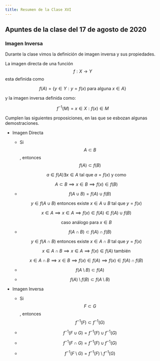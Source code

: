 ```yaml
---
title: Resumen de la Clase XVI
---
```


## Apuntes de la clase del 17 de agosto de 2020

### Imagen Inversa

Durante la clase vimos la definición de imagen inversa y sus propiedades.

La imagen directa de una función $$f:X\to Y$$ esta definida como

$$f(A)=\{y\in Y: y=f(x) \textrm{ para alguna }x\in A\}$$

y la imagen inversa definida como:

$$f^{-1}(M)={x\in X: f(x)\in M}$$

Cumplen las siguientes proposiciones, en las que se esbozan algunas demostraciones.

+ Imagen Directa

	+ Si $$A\subset B$$, entonces $$f(A)\subset f(B)$$

	$$a\in f(A) \exists x\in A \textrm{ tal que } a=f(x) \textrm{ y como }$$

	$$A\subset B \implies x \in B \implies f(x)\in f(B)$$

	+ $$f(A\cup B)=f(A)\cup f(B)$$

	$$y\in f(A\cup B) \textrm{ entonces existe }x\in A\cup B \textrm{ tal que }y=f(x)$$

	$$x\in A\implies x\in A\implies f(x)\in f(A)\in f(A)\cup f(B)$$

	$$\textrm{ caso análogo para }x\in B$$

	+ $$f(A\cap B)\subset f(A)\cap f(B)$$

	$$y\in f(A \cap B) \textrm{ entonces existe }x\in A\cap B \textrm{ tal que }y=f(x)$$

	$$x\in A\cap B \implies x\in A \implies f(x)\in f(A) \textrm{ también }$$

	$$x\in A \cap B \implies x\in B\implies f(x)\in f(A)\implies f(x)\in f(A)\cap f(B)$$

	+ $$f(A\setminus B)\subset f(A)$$

	+ $$f(A)\setminus f(B) \subset f(A\setminus B)$$

+ Imagen Inversa

	+ Si $$F\subset G$$, entonces $$f^{-1}(F)\subset f^{-1}(G)$$

	+ $$f^{-1}(F\cup G)=f^{-1}(F)\cup f^{-1}(G)$$

	+ $$f^{-1}(F\cap G)= f^{-1}(F)\cup f^{-1}(G)$$

	+ $$f^{-1}(F \setminus G)=f^{-1}(F)\setminus f^{-1}(G)$$
